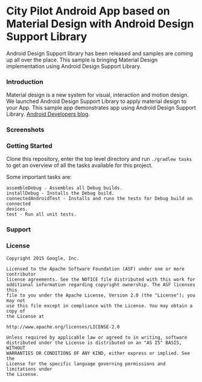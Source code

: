 # City Pilot Android App based on Material Design with Android Design Support Library

Android Design Support library has been released and samples are coming up all over the place.
This sample is bringing Material Design implementation using Android Design Support Library.

### Introduction

Material design is a new system for visual, interaction and motion design. We
launched Android Design Support Library to apply material design to your App.
This sample app demonstrates app using Android Design Support Library.
[Android Developers
blog](http://android-developers.blogspot.se/2015/05/android-design-support-library.html).

### Screenshots



### Getting Started

Clone this repository, enter the top level directory and run <code>./gradlew tasks</code> to get an overview of all the tasks available for this project.

Some important tasks are:

```
assembleDebug - Assembles all Debug builds.
installDebug - Installs the Debug build.
connectedAndroidTest - Installs and runs the tests for Debug build on connected
devices.
test - Run all unit tests.
```

### Support



### License


```
Copyright 2015 Google, Inc.

Licensed to the Apache Software Foundation (ASF) under one or more contributor
license agreements. See the NOTICE file distributed with this work for
additional information regarding copyright ownership. The ASF licenses this
file to you under the Apache License, Version 2.0 (the "License"); you may not
use this file except in compliance with the License. You may obtain a copy of
the License at

http://www.apache.org/licenses/LICENSE-2.0

Unless required by applicable law or agreed to in writing, software
distributed under the License is distributed on an "AS IS" BASIS, WITHOUT
WARRANTIES OR CONDITIONS OF ANY KIND, either express or implied. See the
License for the specific language governing permissions and limitations under
the License.
```

